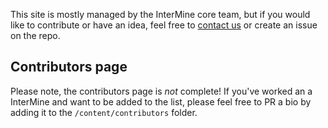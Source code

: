 This site is mostly managed by the InterMine core team, but if you would like to contribute or have an idea, feel free to [contact us](http://intermine.readthedocs.io/en/latest/about/contact-us/) or create an issue on the repo. 

## Contributors page

Please note, the contributors page is *not* complete! If you've worked an a InterMine and want to be added to the list, please feel free to PR a bio by adding it to the `/content/contributors` folder.
